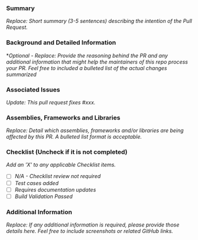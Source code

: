 <!-- markdownlint-disable MD002 MD041 -->

<!-- Pull Request Template created by CloudNimble, Inc. --> 

### Summary

*Replace: Short summary (3-5 sentences) describing the intention of the Pull Request.*

### Background and Detailed Information

**Optional - Replace: Provide the reasoning behind the PR and any additional information that might help the maintainers of this repo process your PR. 
Feel free to included a bulleted list of the actual changes summarized*

### Associated Issues

*Update: This pull request fixes #xxx.*

### Assemblies, Frameworks and Libraries

*Replace: Detail which assemblies, frameworks and/or libraries are being affected by this PR. A bulleted list format is acceptable.*

### Checklist (Uncheck if it is not completed)
*Add an 'X' to any  applicable Checklist items.*

- [ ] *N/A - Checklist review not required*
- [ ] *Test cases added*
- [ ] *Requires documentation updates*
- [ ] *Build Validation Passed*

### Additional Information

*Replace: If any additional information is required, please provide those details here.
Feel free to include screenshots or related GitHub links.*